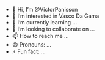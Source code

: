 - 👋 Hi, I’m @VictorPanisson
- 👀 I’m interested in Vasco Da Gama
- 🌱 I’m currently learning ...
- 💞️ I’m looking to collaborate on ...
- 📫 How to reach me ...
- 😄 Pronouns: ...
- ⚡ Fun fact: ...

<!---
VictorPanisson/VictorPanisson is a ✨ special ✨ repository because its `README.md` (this file) appears on your GitHub profile.
You can click the Preview link to take a look at your changes.
--->
